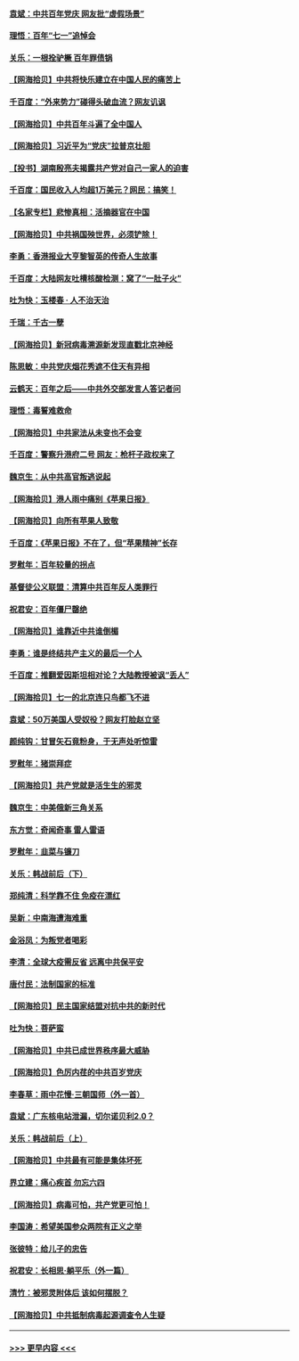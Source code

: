 #### [袁斌：中共百年党庆 网友批“虚假场景”](../pages/nsc993/n13066385.md?t=07041901) 
#### [理悟：百年“七一”追悼会](../pages/nsc993/n13066106.md?t=07041901) 
#### [关乐：一根拴驴橛 百年罪债锅](../pages/nsc993/n13066089.md?t=07041901) 
#### [【网海拾贝】中共将快乐建立在中国人民的痛苦上](../pages/nsc993/n13064939.md?t=07041901) 
#### [千百度：“外来势力”碰得头破血流？网友讥讽](../pages/nsc993/n13064878.md?t=07041901) 
#### [【网海拾贝】中共百年斗遍了全中国人](../pages/nsc993/n13060020.md?t=07041901) 
#### [【网海拾贝】习近平为“党庆”拉普京壮胆](../pages/nsc993/n13057781.md?t=07041901) 
#### [【投书】湖南殷亮夫揭露共产党对自己一家人的迫害](../pages/nsc993/n13057744.md?t=07041901) 
#### [千百度：国民收入人均超1万美元？网民：搞笑！](../pages/nsc993/n13057692.md?t=07041901) 
#### [【名家专栏】悲惨真相：活摘器官在中国](../pages/nsc993/n13056611.md?t=07041901) 
#### [【网海拾贝】中共祸国殃世界，必须铲除！](../pages/nsc993/n13056011.md?t=07041901) 
#### [李勇：香港报业大亨黎智英的传奇人生故事](../pages/nsc993/n13055258.md?t=07041901) 
#### [千百度：大陆网友吐槽核酸检测：窝了“一肚子火”](../pages/nsc993/n13055194.md?t=07041901) 
#### [吐为快：玉楼春 · 人不治天治](../pages/nsc993/n13054028.md?t=07041901) 
#### [千瑞：千古一孽](../pages/nsc993/n13054016.md?t=07041901) 
#### [【网海拾贝】新冠病毒溯源新发现直戳北京神经](../pages/nsc993/n13052425.md?t=07041901) 
#### [陈思敏：中共党庆烟花秀遮不住天有异相](../pages/nsc993/n13052020.md?t=07041901) 
#### [云鹤天：百年之后——中共外交部发言人答记者问](../pages/nsc993/n13051604.md?t=07041901) 
#### [理悟：毒誓难救命](../pages/nsc993/n13051601.md?t=07041901) 
#### [【网海拾贝】中共家法从未变也不会变](../pages/nsc993/n13050366.md?t=07041901) 
#### [千百度：警察升港府二号 网友：枪杆子政权来了](../pages/nsc993/n13050261.md?t=07041901) 
#### [魏京生：从中共高官叛逃说起](../pages/nsc993/n13048997.md?t=07041901) 
#### [【网海拾贝】港人雨中痛别《苹果日报》](../pages/nsc993/n13048941.md?t=07041901) 
#### [【网海拾贝】向所有苹果人致敬](../pages/nsc993/n13046795.md?t=07041901) 
#### [千百度：《苹果日报》不在了，但“苹果精神”长存](../pages/nsc993/n13046703.md?t=07041901) 
#### [罗慰年：百年较量的拐点](../pages/nsc993/n13046542.md?t=07041901) 
#### [基督徒公义联盟：清算中共百年反人类罪行](../pages/nsc993/n13046499.md?t=07041901) 
#### [祝君安：百年僵尸罄绝](../pages/nsc993/n13045595.md?t=07041901) 
#### [【网海拾贝】谁靠近中共谁倒楣](../pages/nsc993/n13044667.md?t=07041901) 
#### [李勇：谁是终结共产主义的最后一个人](../pages/nsc993/n13044397.md?t=07041901) 
#### [千百度：推翻爱因斯坦相对论？大陆教授被讽“丢人”](../pages/nsc993/n13043908.md?t=07041901) 
#### [【网海拾贝】七一的北京连只鸟都飞不进](../pages/nsc993/n13041377.md?t=07041901) 
#### [袁斌：50万美国人受奴役？网友打脸赵立坚](../pages/nsc993/n13041330.md?t=07041901) 
#### [颜纯钩：甘冒矢石竟粉身，于无声处听惊雷](../pages/nsc993/n13041140.md?t=07041901) 
#### [罗慰年：猪崇拜症](../pages/nsc993/n13041071.md?t=07041901) 
#### [【网海拾贝】共产党就是活生生的邪灵](../pages/nsc993/n13036627.md?t=07041901) 
#### [魏京生：中美俄新三角关系](../pages/nsc993/n13035986.md?t=07041901) 
#### [东方觉：奇闻奇事 雷人雷语](../pages/nsc993/n13035878.md?t=07041901) 
#### [罗慰年：韭菜与镰刀](../pages/nsc993/n13034374.md?t=07041901) 
#### [关乐：韩战前后（下）](../pages/nsc993/n13034113.md?t=07041901) 
#### [郑纯清：科学靠不住 免疫在漂红](../pages/nsc993/n13034093.md?t=07041901) 
#### [吴新：中南海遭海难重](../pages/nsc993/n13034084.md?t=07041901) 
#### [金浴凤：为叛党者喝彩](../pages/nsc993/n13034058.md?t=07041901) 
#### [李清：全球大疫需反省 远离中共保平安](../pages/nsc993/n13033784.md?t=07041901) 
#### [唐付民：法制国家的标准](../pages/nsc993/n13032944.md?t=07041901) 
#### [【网海拾贝】民主国家结盟对抗中共的新时代](../pages/nsc993/n13031717.md?t=07041901) 
#### [吐为快：菩萨蛮](../pages/nsc993/n13030033.md?t=07041901) 
#### [【网海拾贝】中共已成世界秩序最大威胁](../pages/nsc993/n13028138.md?t=07041901) 
#### [【网海拾贝】色厉内荏的中共百岁党庆](../pages/nsc993/n13025582.md?t=07041901) 
#### [李春草：雨中花慢‧三朝国师（外一首）](../pages/nsc993/n13025567.md?t=07041901) 
#### [袁斌：广东核电站泄漏，切尔诺贝利2.0？](../pages/nsc993/n13025475.md?t=07041901) 
#### [关乐：韩战前后（上）](../pages/nsc993/n13025387.md?t=07041901) 
#### [【网海拾贝】中共最有可能是集体坏死](../pages/nsc993/n13023101.md?t=07041901) 
#### [界立建：痛心疾首 勿忘六四](../pages/nsc993/n13022339.md?t=07041901) 
#### [【网海拾贝】病毒可怕，共产党更可怕！](../pages/nsc993/n13020728.md?t=07041901) 
#### [李国涛：希望美国参众两院有正义之举](../pages/nsc993/n13020674.md?t=07041901) 
#### [张彼特：给儿子的忠告](../pages/nsc993/n13018934.md?t=07041901) 
#### [祝君安：长相思‧躺平乐（外一篇）](../pages/nsc993/n13018923.md?t=07041901) 
#### [清竹：被邪灵附体后 该如何摆脱？](../pages/nsc993/n13018877.md?t=07041901) 
#### [【网海拾贝】中共抵制病毒起源调查令人生疑](../pages/nsc993/n13017785.md?t=07041901) 

----
#### [ >>> 更早内容 <<< ](../indexes/nsc993-earlier.md)
